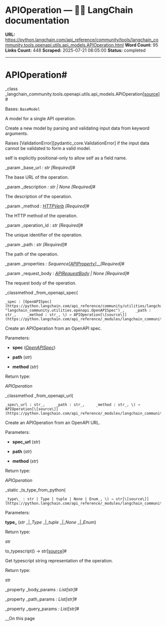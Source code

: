 # APIOperation — 🦜🔗 LangChain  documentation

**URL:** https://python.langchain.com/api_reference/community/tools/langchain_community.tools.openapi.utils.api_models.APIOperation.html
**Word Count:** 95
**Links Count:** 448
**Scraped:** 2025-07-21 08:05:00
**Status:** completed

---

# APIOperation\#

_class _langchain\_community.tools.openapi.utils.api\_models.APIOperation[\[source\]](https://python.langchain.com/api_reference/_modules/langchain_community/tools/openapi/utils/api_models.html#APIOperation)\#     

Bases: `BaseModel`

A model for a single API operation.

Create a new model by parsing and validating input data from keyword arguments.

Raises \[ValidationError\]\[pydantic\_core.ValidationError\] if the input data cannot be validated to form a valid model.

self is explicitly positional-only to allow self as a field name.

_param _base\_url _: str_ _\[Required\]_\#     

The base URL of the operation.

_param _description _: str | None_ _\[Required\]_\#     

The description of the operation.

_param _method _: [HTTPVerb](https://python.langchain.com/api_reference/community/utilities/langchain_community.utilities.openapi.HTTPVerb.html#langchain_community.utilities.openapi.HTTPVerb "langchain_community.utilities.openapi.HTTPVerb")_ _\[Required\]_\#     

The HTTP method of the operation.

_param _operation\_id _: str_ _\[Required\]_\#     

The unique identifier of the operation.

_param _path _: str_ _\[Required\]_\#     

The path of the operation.

_param _properties _: Sequence\[[APIProperty](https://python.langchain.com/api_reference/community/tools/langchain_community.tools.openapi.utils.api_models.APIProperty.html#langchain_community.tools.openapi.utils.api_models.APIProperty "langchain_community.tools.openapi.utils.api_models.APIProperty")\]__\[Required\]_\#     

_param _request\_body _: [APIRequestBody](https://python.langchain.com/api_reference/community/tools/langchain_community.tools.openapi.utils.api_models.APIRequestBody.html#langchain_community.tools.openapi.utils.api_models.APIRequestBody "langchain_community.tools.openapi.utils.api_models.APIRequestBody") | None_ _\[Required\]_\#     

The request body of the operation.

_classmethod _from\_openapi\_spec\(

    _spec : [OpenAPISpec](https://python.langchain.com/api_reference/community/utilities/langchain_community.utilities.openapi.OpenAPISpec.html#langchain_community.utilities.openapi.OpenAPISpec "langchain_community.utilities.openapi.OpenAPISpec")_,     _path : str_,     _method : str_, \) → APIOperation[\[source\]](https://python.langchain.com/api_reference/_modules/langchain_community/tools/openapi/utils/api_models.html#APIOperation.from_openapi_spec)\#     

Create an APIOperation from an OpenAPI spec.

Parameters:     

  * **spec** \([_OpenAPISpec_](https://python.langchain.com/api_reference/community/utilities/langchain_community.utilities.openapi.OpenAPISpec.html#langchain_community.utilities.openapi.OpenAPISpec "langchain_community.utilities.openapi.OpenAPISpec")\)

  * **path** \(_str_\)

  * **method** \(_str_\)

Return type:     

_APIOperation_

_classmethod _from\_openapi\_url\(

    _spec\_url : str_,     _path : str_,     _method : str_, \) → APIOperation[\[source\]](https://python.langchain.com/api_reference/_modules/langchain_community/tools/openapi/utils/api_models.html#APIOperation.from_openapi_url)\#     

Create an APIOperation from an OpenAPI URL.

Parameters:     

  * **spec\_url** \(_str_\)

  * **path** \(_str_\)

  * **method** \(_str_\)

Return type:     

_APIOperation_

_static _ts\_type\_from\_python\(

    _type\_ : str | Type | tuple | None | Enum_, \) → str[\[source\]](https://python.langchain.com/api_reference/_modules/langchain_community/tools/openapi/utils/api_models.html#APIOperation.ts_type_from_python)\#     

Parameters:     

**type\_** \(_str_ _|__Type_ _|__tuple_ _|__None_ _|__Enum_\)

Return type:     

str

to\_typescript\(\) → str[\[source\]](https://python.langchain.com/api_reference/_modules/langchain_community/tools/openapi/utils/api_models.html#APIOperation.to_typescript)\#     

Get typescript string representation of the operation.

Return type:     

str

_property _body\_params _: List\[str\]_\#     

_property _path\_params _: List\[str\]_\#     

_property _query\_params _: List\[str\]_\#     

__On this page